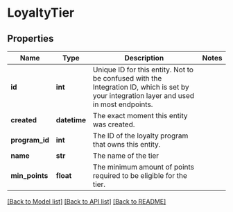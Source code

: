# LoyaltyTier


## Properties
Name | Type | Description | Notes
------------ | ------------- | ------------- | -------------
**id** | **int** | Unique ID for this entity. Not to be confused with the Integration ID, which is set by your integration layer and used in most endpoints. | 
**created** | **datetime** | The exact moment this entity was created. | 
**program_id** | **int** | The ID of the loyalty program that owns this entity. | 
**name** | **str** | The name of the tier | 
**min_points** | **float** | The minimum amount of points required to be eligible for the tier. | 

[[Back to Model list]](../README.md#documentation-for-models) [[Back to API list]](../README.md#documentation-for-api-endpoints) [[Back to README]](../README.md)


